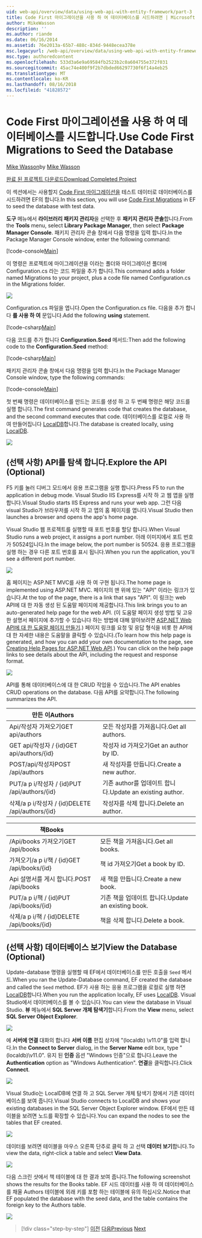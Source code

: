 ```yaml
---
uid: web-api/overview/data/using-web-api-with-entity-framework/part-3
title: Code First 마이그레이션을 사용 하 여 데이터베이스를 시드하려면 | Microsoft Docs
author: MikeWasson
description: ''
ms.author: riande
ms.date: 06/16/2014
ms.assetid: 76e2013a-65b7-488c-834d-9448ecea378e
msc.legacyurl: /web-api/overview/data/using-web-api-with-entity-framework/part-3
msc.type: authoredcontent
ms.openlocfilehash: 533d3a6e9a69584fb2523b2c0a604755e372f031
ms.sourcegitcommit: 45ac74e400f9f2b7dbded66297730f6f14a4eb25
ms.translationtype: MT
ms.contentlocale: ko-KR
ms.lasthandoff: 08/16/2018
ms.locfileid: "41828572"
---
```

<a name="use-code-first-migrations-to-seed-the-database"></a><span data-ttu-id="3d3f3-102">Code First 마이그레이션을 사용 하 여 데이터베이스를 시드합니다.</span><span class="sxs-lookup"><span data-stu-id="3d3f3-102">Use Code First Migrations to Seed the Database</span></span>
====================
<span data-ttu-id="3d3f3-103">[Mike Wasson](https://github.com/MikeWasson)</span><span class="sxs-lookup"><span data-stu-id="3d3f3-103">by [Mike Wasson](https://github.com/MikeWasson)</span></span>

[<span data-ttu-id="3d3f3-104">완료 된 프로젝트 다운로드</span><span class="sxs-lookup"><span data-stu-id="3d3f3-104">Download Completed Project</span></span>](https://github.com/MikeWasson/BookService)

<span data-ttu-id="3d3f3-105">이 섹션에서는 사용할지 [Code First 마이그레이션을](https://msdn.microsoft.com/data/jj591621) 테스트 데이터로 데이터베이스를 시드하려면 EF의 합니다.</span><span class="sxs-lookup"><span data-stu-id="3d3f3-105">In this section, you will use [Code First Migrations](https://msdn.microsoft.com/data/jj591621) in EF to seed the database with test data.</span></span>

<span data-ttu-id="3d3f3-106">**도구** 메뉴에서 **라이브러리 패키지 관리자**을 선택한 후 **패키지 관리자 콘솔**합니다.</span><span class="sxs-lookup"><span data-stu-id="3d3f3-106">From the **Tools** menu, select **Library Package Manager**, then select **Package Manager Console**.</span></span> <span data-ttu-id="3d3f3-107">패키지 관리자 콘솔 창에서 다음 명령을 입력 합니다.</span><span class="sxs-lookup"><span data-stu-id="3d3f3-107">In the Package Manager Console window, enter the following command:</span></span>

[!code-console[Main](part-3/samples/sample1.cmd)]

<span data-ttu-id="3d3f3-108">이 명령은 프로젝트에 마이그레이션을 이라는 폴더와 마이그레이션 폴더에 Configuration.cs 라는 코드 파일을 추가 합니다.</span><span class="sxs-lookup"><span data-stu-id="3d3f3-108">This command adds a folder named Migrations to your project, plus a code file named Configuration.cs in the Migrations folder.</span></span>

![](part-3/_static/image1.png)

<span data-ttu-id="3d3f3-109">Configuration.cs 파일을 엽니다.</span><span class="sxs-lookup"><span data-stu-id="3d3f3-109">Open the Configuration.cs file.</span></span> <span data-ttu-id="3d3f3-110">다음을 추가 합니다 **를 사용 하 여** 문입니다.</span><span class="sxs-lookup"><span data-stu-id="3d3f3-110">Add the following **using** statement.</span></span>

[!code-csharp[Main](part-3/samples/sample2.cs)]

<span data-ttu-id="3d3f3-111">다음 코드를 추가 합니다 **Configuration.Seed** 메서드:</span><span class="sxs-lookup"><span data-stu-id="3d3f3-111">Then add the following code to the **Configuration.Seed** method:</span></span>

[!code-csharp[Main](part-3/samples/sample3.cs)]

<span data-ttu-id="3d3f3-112">패키지 관리자 콘솔 창에서 다음 명령을 입력 합니다.</span><span class="sxs-lookup"><span data-stu-id="3d3f3-112">In the Package Manager Console window, type the following commands:</span></span>

[!code-console[Main](part-3/samples/sample4.cmd)]

<span data-ttu-id="3d3f3-113">첫 번째 명령은 데이터베이스를 만드는 코드를 생성 하 고 두 번째 명령은 해당 코드를 실행 합니다.</span><span class="sxs-lookup"><span data-stu-id="3d3f3-113">The first command generates code that creates the database, and the second command executes that code.</span></span> <span data-ttu-id="3d3f3-114">데이터베이스를 로컬로 사용 하 여 만들어집니다 [LocalDB](https://msdn.microsoft.com/library/hh510202.aspx)합니다.</span><span class="sxs-lookup"><span data-stu-id="3d3f3-114">The database is created locally, using [LocalDB](https://msdn.microsoft.com/library/hh510202.aspx).</span></span>

![](part-3/_static/image2.png)

## <a name="explore-the-api-optional"></a><span data-ttu-id="3d3f3-115">(선택 사항) API를 탐색 합니다.</span><span class="sxs-lookup"><span data-stu-id="3d3f3-115">Explore the API (Optional)</span></span>

<span data-ttu-id="3d3f3-116">F5 키를 눌러 디버그 모드에서 응용 프로그램을 실행 합니다.</span><span class="sxs-lookup"><span data-stu-id="3d3f3-116">Press F5 to run the application in debug mode.</span></span> <span data-ttu-id="3d3f3-117">Visual Studio IIS Express를 시작 하 고 웹 앱을 실행 합니다.</span><span class="sxs-lookup"><span data-stu-id="3d3f3-117">Visual Studio starts IIS Express and runs your web app.</span></span> <span data-ttu-id="3d3f3-118">그런 다음 visual Studio가 브라우저를 시작 하 고 앱의 홈 페이지를 엽니다.</span><span class="sxs-lookup"><span data-stu-id="3d3f3-118">Visual Studio then launches a browser and opens the app's home page.</span></span>

<span data-ttu-id="3d3f3-119">Visual Studio 웹 프로젝트를 실행할 때 포트 번호를 할당 합니다.</span><span class="sxs-lookup"><span data-stu-id="3d3f3-119">When Visual Studio runs a web project, it assigns a port number.</span></span> <span data-ttu-id="3d3f3-120">아래 이미지에서 포트 번호가 50524입니다.</span><span class="sxs-lookup"><span data-stu-id="3d3f3-120">In the image below, the port number is 50524.</span></span> <span data-ttu-id="3d3f3-121">응용 프로그램을 실행 하는 경우 다른 포트 번호를 표시 됩니다.</span><span class="sxs-lookup"><span data-stu-id="3d3f3-121">When you run the application, you'll see a different port number.</span></span>

![](part-3/_static/image3.png)

<span data-ttu-id="3d3f3-122">홈 페이지는 ASP.NET MVC를 사용 하 여 구현 됩니다.</span><span class="sxs-lookup"><span data-stu-id="3d3f3-122">The home page is implemented using ASP.NET MVC.</span></span> <span data-ttu-id="3d3f3-123">페이지의 맨 위에 있는 "API" 이라는 링크가 있습니다.</span><span class="sxs-lookup"><span data-stu-id="3d3f3-123">At the top of the page, there is a link that says "API".</span></span> <span data-ttu-id="3d3f3-124">이 링크는 web API에 대 한 자동 생성 된 도움말 페이지에 제공합니다.</span><span class="sxs-lookup"><span data-stu-id="3d3f3-124">This link brings you to an auto-generated help page for the web API.</span></span> <span data-ttu-id="3d3f3-125">(이 도움말 페이지 생성 방법 및 고유한 설명서 페이지에 추가할 수 있습니다 하는 방법에 대해 알아보려면 [ASP.NET Web API에 대 한 도움말 페이지 만들기](../../getting-started-with-aspnet-web-api/creating-api-help-pages.md).) 페이지 링크를 요청 및 응답 형식을 비롯 한 API에 대 한 자세한 내용은 도움말을 클릭할 수 있습니다.</span><span class="sxs-lookup"><span data-stu-id="3d3f3-125">(To learn how this help page is generated, and how you can add your own documentation to the page, see [Creating Help Pages for ASP.NET Web API](../../getting-started-with-aspnet-web-api/creating-api-help-pages.md).) You can click on the help page links to see details about the API, including the request and response format.</span></span>

![](part-3/_static/image4.png)

<span data-ttu-id="3d3f3-126">API를 통해 데이터베이스에 대 한 CRUD 작업을 수 있습니다.</span><span class="sxs-lookup"><span data-stu-id="3d3f3-126">The API enables CRUD operations on the database.</span></span> <span data-ttu-id="3d3f3-127">다음 API를 요약합니다.</span><span class="sxs-lookup"><span data-stu-id="3d3f3-127">The following summarizes the API.</span></span>

| <span data-ttu-id="3d3f3-128">만든 이</span><span class="sxs-lookup"><span data-stu-id="3d3f3-128">Authors</span></span> |  |
| --- | -- |
| <span data-ttu-id="3d3f3-129">Api/작성자 가져오기</span><span class="sxs-lookup"><span data-stu-id="3d3f3-129">GET api/authors</span></span> | <span data-ttu-id="3d3f3-130">모든 작성자를 가져옵니다.</span><span class="sxs-lookup"><span data-stu-id="3d3f3-130">Get all authors.</span></span> |
| <span data-ttu-id="3d3f3-131">GET api/작성자 / {id}</span><span class="sxs-lookup"><span data-stu-id="3d3f3-131">GET api/authors/{id}</span></span> | <span data-ttu-id="3d3f3-132">작성자 id 가져오기</span><span class="sxs-lookup"><span data-stu-id="3d3f3-132">Get an author by ID.</span></span> |
| <span data-ttu-id="3d3f3-133">POST/api/작성자</span><span class="sxs-lookup"><span data-stu-id="3d3f3-133">POST /api/authors</span></span> | <span data-ttu-id="3d3f3-134">새 작성자를 만듭니다.</span><span class="sxs-lookup"><span data-stu-id="3d3f3-134">Create a new author.</span></span> |
| <span data-ttu-id="3d3f3-135">PUT/a p i/작성자 / {id}</span><span class="sxs-lookup"><span data-stu-id="3d3f3-135">PUT /api/authors/{id}</span></span> | <span data-ttu-id="3d3f3-136">기존 author를 업데이트 합니다.</span><span class="sxs-lookup"><span data-stu-id="3d3f3-136">Update an existing author.</span></span> |
| <span data-ttu-id="3d3f3-137">삭제/a p i/작성자 / {id}</span><span class="sxs-lookup"><span data-stu-id="3d3f3-137">DELETE /api/authors/{id}</span></span> | <span data-ttu-id="3d3f3-138">작성자를 삭제 합니다.</span><span class="sxs-lookup"><span data-stu-id="3d3f3-138">Delete an author.</span></span> |

| <span data-ttu-id="3d3f3-139">책</span><span class="sxs-lookup"><span data-stu-id="3d3f3-139">Books</span></span> |  |
| --- | -- |
| <span data-ttu-id="3d3f3-140">/Api/books 가져오기</span><span class="sxs-lookup"><span data-stu-id="3d3f3-140">GET /api/books</span></span> | <span data-ttu-id="3d3f3-141">모든 책을 가져옵니다.</span><span class="sxs-lookup"><span data-stu-id="3d3f3-141">Get all books.</span></span> |
| <span data-ttu-id="3d3f3-142">가져오기/a p i/책 / {id}</span><span class="sxs-lookup"><span data-stu-id="3d3f3-142">GET /api/books/{id}</span></span> | <span data-ttu-id="3d3f3-143">책 id 가져오기</span><span class="sxs-lookup"><span data-stu-id="3d3f3-143">Get a book by ID.</span></span> |
| <span data-ttu-id="3d3f3-144">Api 설명서를 게시 합니다.</span><span class="sxs-lookup"><span data-stu-id="3d3f3-144">POST /api/books</span></span> | <span data-ttu-id="3d3f3-145">새 책을 만듭니다.</span><span class="sxs-lookup"><span data-stu-id="3d3f3-145">Create a new book.</span></span> |
| <span data-ttu-id="3d3f3-146">PUT/a p i/책 / {id}</span><span class="sxs-lookup"><span data-stu-id="3d3f3-146">PUT /api/books/{id}</span></span> | <span data-ttu-id="3d3f3-147">기존 책을 업데이트 합니다.</span><span class="sxs-lookup"><span data-stu-id="3d3f3-147">Update an existing book.</span></span> |
| <span data-ttu-id="3d3f3-148">삭제/a p i/책 / {id}</span><span class="sxs-lookup"><span data-stu-id="3d3f3-148">DELETE /api/books/{id}</span></span> | <span data-ttu-id="3d3f3-149">책을 삭제 합니다.</span><span class="sxs-lookup"><span data-stu-id="3d3f3-149">Delete a book.</span></span> |

## <a name="view-the-database-optional"></a><span data-ttu-id="3d3f3-150">(선택 사항) 데이터베이스 보기</span><span class="sxs-lookup"><span data-stu-id="3d3f3-150">View the Database (Optional)</span></span>

<span data-ttu-id="3d3f3-151">Update-database 명령을 실행할 때 EF에서 데이터베이스를 만든 호출을 `Seed` 메서드.</span><span class="sxs-lookup"><span data-stu-id="3d3f3-151">When you ran the Update-Database command, EF created the database and called the `Seed` method.</span></span> <span data-ttu-id="3d3f3-152">EF가 사용 하는 응용 프로그램을 로컬로 실행 하면 [LocalDB](https://blogs.msdn.com/b/sqlexpress/archive/2011/07/12/introducing-localdb-a-better-sql-express.aspx)합니다.</span><span class="sxs-lookup"><span data-stu-id="3d3f3-152">When you run the application locally, EF uses [LocalDB](https://blogs.msdn.com/b/sqlexpress/archive/2011/07/12/introducing-localdb-a-better-sql-express.aspx).</span></span> <span data-ttu-id="3d3f3-153">Visual Studio에서 데이터베이스를 볼 수 있습니다.</span><span class="sxs-lookup"><span data-stu-id="3d3f3-153">You can view the database in Visual Studio.</span></span> <span data-ttu-id="3d3f3-154">**뷰** 메뉴에서 **SQL Server 개체 탐색기**합니다.</span><span class="sxs-lookup"><span data-stu-id="3d3f3-154">From the **View** menu, select **SQL Server Object Explorer**.</span></span>

![](part-3/_static/image5.png)

<span data-ttu-id="3d3f3-155">에 **서버에 연결** 대화의 합니다 **서버 이름** 편집 상자에 "(localdb) \v11.0"를 입력 합니다.</span><span class="sxs-lookup"><span data-stu-id="3d3f3-155">In the **Connect to Server** dialog, in the **Server Name** edit box, type "(localdb)\v11.0".</span></span> <span data-ttu-id="3d3f3-156">유지 된 **인증** 옵션 "Windows 인증"으로 합니다.</span><span class="sxs-lookup"><span data-stu-id="3d3f3-156">Leave the **Authentication** option as "Windows Authentication".</span></span> <span data-ttu-id="3d3f3-157">**연결**을 클릭합니다.</span><span class="sxs-lookup"><span data-stu-id="3d3f3-157">Click **Connect**.</span></span>

![](part-3/_static/image6.png)

<span data-ttu-id="3d3f3-158">Visual Studio는 LocalDB에 연결 하 고 SQL Server 개체 탐색기 창에서 기존 데이터베이스를 보여 줍니다.</span><span class="sxs-lookup"><span data-stu-id="3d3f3-158">Visual Studio connects to LocalDB and shows your existing databases in the SQL Server Object Explorer window.</span></span> <span data-ttu-id="3d3f3-159">EF에서 만든 테이블을 보려면 노드를 확장할 수 있습니다.</span><span class="sxs-lookup"><span data-stu-id="3d3f3-159">You can expand the nodes to see the tables that EF created.</span></span>

![](part-3/_static/image7.png)

<span data-ttu-id="3d3f3-160">데이터를 보려면 테이블을 마우스 오른쪽 단추로 클릭 하 고 선택 **데이터 보기**합니다.</span><span class="sxs-lookup"><span data-stu-id="3d3f3-160">To view the data, right-click a table and select **View Data**.</span></span>

![](part-3/_static/image8.png)

<span data-ttu-id="3d3f3-161">다음 스크린 샷에서 책 테이블에 대 한 결과 보여 줍니다.</span><span class="sxs-lookup"><span data-stu-id="3d3f3-161">The following screenshot shows the results for the Books table.</span></span> <span data-ttu-id="3d3f3-162">EF 시드 데이터를 사용 하 여 데이터베이스를 채울 Authors 테이블에 외래 키를 포함 하는 테이블에 유의 하십시오.</span><span class="sxs-lookup"><span data-stu-id="3d3f3-162">Notice that EF populated the database with the seed data, and the table contains the foreign key to the Authors table.</span></span>

![](part-3/_static/image9.png)

> [!div class="step-by-step"]
> <span data-ttu-id="3d3f3-163">[이전](part-2.md)
> [다음](part-4.md)</span><span class="sxs-lookup"><span data-stu-id="3d3f3-163">[Previous](part-2.md)
[Next](part-4.md)</span></span>
